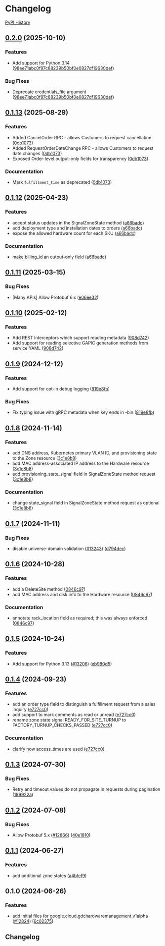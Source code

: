 # Changelog

[PyPI History][1]

[1]: https://pypi.org/project/google-cloud-gdchardwaremanagement/#history

## [0.2.0](https://github.com/googleapis/google-cloud-python/compare/google-cloud-gdchardwaremanagement-v0.1.13...google-cloud-gdchardwaremanagement-v0.2.0) (2025-10-10)


### Features

* Add support for Python 3.14  ([98ee71abc0f97c88239b50bf0e0827df19630def](https://github.com/googleapis/google-cloud-python/commit/98ee71abc0f97c88239b50bf0e0827df19630def))


### Bug Fixes

* Deprecate credentials_file argument  ([98ee71abc0f97c88239b50bf0e0827df19630def](https://github.com/googleapis/google-cloud-python/commit/98ee71abc0f97c88239b50bf0e0827df19630def))

## [0.1.13](https://github.com/googleapis/google-cloud-python/compare/google-cloud-gdchardwaremanagement-v0.1.12...google-cloud-gdchardwaremanagement-v0.1.13) (2025-08-29)


### Features

* Added CancelOrder RPC - allows Customers to request cancellation ([0db1073](https://github.com/googleapis/google-cloud-python/commit/0db1073d0c466ef00dc0bf11b196315349116584))
* Added RequestOrderDateChange RPC - allows Customers to request date changes ([0db1073](https://github.com/googleapis/google-cloud-python/commit/0db1073d0c466ef00dc0bf11b196315349116584))
* Exposed Order-level output-only fields for transparency ([0db1073](https://github.com/googleapis/google-cloud-python/commit/0db1073d0c466ef00dc0bf11b196315349116584))


### Documentation

* Mark `fulfillment_time` as deprecated ([0db1073](https://github.com/googleapis/google-cloud-python/commit/0db1073d0c466ef00dc0bf11b196315349116584))

## [0.1.12](https://github.com/googleapis/google-cloud-python/compare/google-cloud-gdchardwaremanagement-v0.1.11...google-cloud-gdchardwaremanagement-v0.1.12) (2025-04-23)


### Features

* accept status updates in the SignalZoneState method ([a66badc](https://github.com/googleapis/google-cloud-python/commit/a66badc3fd01734c6e2c4192b92cc4a0b998e8f8))
* add deployment type and installation dates to orders ([a66badc](https://github.com/googleapis/google-cloud-python/commit/a66badc3fd01734c6e2c4192b92cc4a0b998e8f8))
* expose the allowed hardware count for each SKU ([a66badc](https://github.com/googleapis/google-cloud-python/commit/a66badc3fd01734c6e2c4192b92cc4a0b998e8f8))


### Documentation

* make billing_id an output-only field ([a66badc](https://github.com/googleapis/google-cloud-python/commit/a66badc3fd01734c6e2c4192b92cc4a0b998e8f8))

## [0.1.11](https://github.com/googleapis/google-cloud-python/compare/google-cloud-gdchardwaremanagement-v0.1.10...google-cloud-gdchardwaremanagement-v0.1.11) (2025-03-15)


### Bug Fixes

* [Many APIs] Allow Protobuf 6.x ([e06ee32](https://github.com/googleapis/google-cloud-python/commit/e06ee325de4125cdfcaf040a77dc9ccc82843260))

## [0.1.10](https://github.com/googleapis/google-cloud-python/compare/google-cloud-gdchardwaremanagement-v0.1.9...google-cloud-gdchardwaremanagement-v0.1.10) (2025-02-12)


### Features

* Add REST Interceptors which support reading metadata ([908d742](https://github.com/googleapis/google-cloud-python/commit/908d7421a4adadd7407df7ec2a25e25688ff180f))
* Add support for reading selective GAPIC generation methods from service YAML ([908d742](https://github.com/googleapis/google-cloud-python/commit/908d7421a4adadd7407df7ec2a25e25688ff180f))

## [0.1.9](https://github.com/googleapis/google-cloud-python/compare/google-cloud-gdchardwaremanagement-v0.1.8...google-cloud-gdchardwaremanagement-v0.1.9) (2024-12-12)


### Features

* Add support for opt-in debug logging ([819e8fb](https://github.com/googleapis/google-cloud-python/commit/819e8fb3159c39f6c8eb6d7c0b75927134d6ceb2))


### Bug Fixes

* Fix typing issue with gRPC metadata when key ends in -bin ([819e8fb](https://github.com/googleapis/google-cloud-python/commit/819e8fb3159c39f6c8eb6d7c0b75927134d6ceb2))

## [0.1.8](https://github.com/googleapis/google-cloud-python/compare/google-cloud-gdchardwaremanagement-v0.1.7...google-cloud-gdchardwaremanagement-v0.1.8) (2024-11-14)


### Features

* add DNS address, Kubernetes primary VLAN ID, and provisioning state to the Zone resource ([3c1e8b8](https://github.com/googleapis/google-cloud-python/commit/3c1e8b8173df97e15f247a9fbc892e29643bcb7e))
* add MAC address-associated IP address to the Hardware resource ([3c1e8b8](https://github.com/googleapis/google-cloud-python/commit/3c1e8b8173df97e15f247a9fbc892e29643bcb7e))
* add provisioning_state_signal field in SignalZoneState method request ([3c1e8b8](https://github.com/googleapis/google-cloud-python/commit/3c1e8b8173df97e15f247a9fbc892e29643bcb7e))


### Documentation

* change state_signal field in SignalZoneState method request as optional ([3c1e8b8](https://github.com/googleapis/google-cloud-python/commit/3c1e8b8173df97e15f247a9fbc892e29643bcb7e))

## [0.1.7](https://github.com/googleapis/google-cloud-python/compare/google-cloud-gdchardwaremanagement-v0.1.6...google-cloud-gdchardwaremanagement-v0.1.7) (2024-11-11)


### Bug Fixes

* disable universe-domain validation ([#13243](https://github.com/googleapis/google-cloud-python/issues/13243)) ([d794dec](https://github.com/googleapis/google-cloud-python/commit/d794dec5eff5f23a1ff926012bf9e6cad719e020))

## [0.1.6](https://github.com/googleapis/google-cloud-python/compare/google-cloud-gdchardwaremanagement-v0.1.5...google-cloud-gdchardwaremanagement-v0.1.6) (2024-10-28)


### Features

* add a DeleteSite method ([0846c97](https://github.com/googleapis/google-cloud-python/commit/0846c97aff11d282ea754f87d2f01870247b3ae3))
* add MAC address and disk info to the Hardware resource ([0846c97](https://github.com/googleapis/google-cloud-python/commit/0846c97aff11d282ea754f87d2f01870247b3ae3))


### Documentation

* annotate rack_location field as required; this was always enforced ([0846c97](https://github.com/googleapis/google-cloud-python/commit/0846c97aff11d282ea754f87d2f01870247b3ae3))

## [0.1.5](https://github.com/googleapis/google-cloud-python/compare/google-cloud-gdchardwaremanagement-v0.1.4...google-cloud-gdchardwaremanagement-v0.1.5) (2024-10-24)


### Features

* Add support for Python 3.13 ([#13206](https://github.com/googleapis/google-cloud-python/issues/13206)) ([eb980d5](https://github.com/googleapis/google-cloud-python/commit/eb980d55b2d01d776fa94c3ce408a11f6d366c8a))

## [0.1.4](https://github.com/googleapis/google-cloud-python/compare/google-cloud-gdchardwaremanagement-v0.1.3...google-cloud-gdchardwaremanagement-v0.1.4) (2024-09-23)


### Features

* add an order type field to distinguish a fulfillment request from a sales inquiry ([e727cc0](https://github.com/googleapis/google-cloud-python/commit/e727cc0e98e37d55882215182f86c2a7d23154ef))
* add support to mark comments as read or unread ([e727cc0](https://github.com/googleapis/google-cloud-python/commit/e727cc0e98e37d55882215182f86c2a7d23154ef))
* rename zone state signal READY_FOR_SITE_TURNUP to FACTORY_TURNUP_CHECKS_PASSED ([e727cc0](https://github.com/googleapis/google-cloud-python/commit/e727cc0e98e37d55882215182f86c2a7d23154ef))


### Documentation

* clarify how access_times are used ([e727cc0](https://github.com/googleapis/google-cloud-python/commit/e727cc0e98e37d55882215182f86c2a7d23154ef))

## [0.1.3](https://github.com/googleapis/google-cloud-python/compare/google-cloud-gdchardwaremanagement-v0.1.2...google-cloud-gdchardwaremanagement-v0.1.3) (2024-07-30)


### Bug Fixes

* Retry and timeout values do not propagate in requests during pagination ([189922a](https://github.com/googleapis/google-cloud-python/commit/189922a0fbe969dedc7b0f78a62ccb2e5d3f29a9))

## [0.1.2](https://github.com/googleapis/google-cloud-python/compare/google-cloud-gdchardwaremanagement-v0.1.1...google-cloud-gdchardwaremanagement-v0.1.2) (2024-07-08)


### Bug Fixes

* Allow Protobuf 5.x ([#12866](https://github.com/googleapis/google-cloud-python/issues/12866)) ([40e1810](https://github.com/googleapis/google-cloud-python/commit/40e18101eaaeefe4baa090c3b4f7a96209ea5735))

## [0.1.1](https://github.com/googleapis/google-cloud-python/compare/google-cloud-gdchardwaremanagement-v0.1.0...google-cloud-gdchardwaremanagement-v0.1.1) (2024-06-27)


### Features

* add additional zone states ([a4bfef9](https://github.com/googleapis/google-cloud-python/commit/a4bfef92d5b6f30e40ef257b33748ce4b708e2ff))

## 0.1.0 (2024-06-26)


### Features

* add initial files for google.cloud.gdchardwaremanagement.v1alpha ([#12824](https://github.com/googleapis/google-cloud-python/issues/12824)) ([6c02375](https://github.com/googleapis/google-cloud-python/commit/6c02375e05dba7005ec9137ed7c5959127a9be46))

## Changelog
